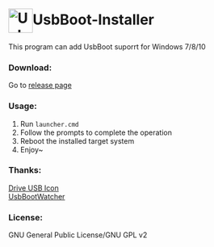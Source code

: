 <img src="https://raw.githubusercontent.com/muink/UsbBoot-Installer/master/Drive-USB-icon.png" width = "48" height = "48" alt="UsbBoot-Installer" align=center />UsbBoot-Installer
=================
This program can add UsbBoot suporrt for Windows 7/8/10

### Download:
Go to [release page](https://github.com/muink/UsbBoot-Installer/releases)

### Usage:
 1. Run `launcher.cmd`
 2. Follow the prompts to complete the operation
 3. Reboot the installed target system
 4. Enjoy~

### Thanks:
[Drive USB Icon](http://www.iconarchive.com/show/blend-icons-by-laurent-baumann/Drive-USB-icon.html)  
[UsbBootWatcher](https://github.com/vavrecan/usb-boot-watcher)

### License:
GNU General Public License/GNU GPL v2